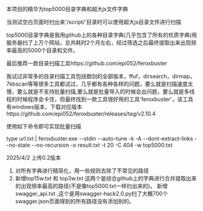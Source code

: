 本项目的精华为top5000目录字典和超大js文件字典

当测试空白页面时扫出来'/script/'目录时可以使用超大js目录文件进行扫描

top5000目录字典是我用github上的各种目录字典(几乎包含了所有的优质字典)用服务器扫了上万个网站，总共耗时2个月左右，经过筛选之后最终提取出来出现频率最高的5000个目录和文件。

最后推荐一款目录扫描工具https://github.com/epi052/feroxbuster

我试过非常多的目录扫描工具包括御剑的全部版本，ffuf，dirsearch，dirmap，7kbscan等等很多工具都试过，几乎都有各种各样的问题，要么就是扫描速度太慢，要么就是不支持批量扫描,要么就是批量导入的时候会出问题，要么就是多线程的时候程序会卡住，但最终找到一款工具很好用的工具'feroxbuster'，该工具有windows版本，下载对应版本https://github.com/epi052/feroxbuster/releases/tag/v2.10.4   

使用如下命令即可实现批量扫描

type url.txt | feroxbuster.exe --stdin --auto-tune -k -A  --dont-extract-links --no-state --no-recursion -o result.txt -t 20 -C 404 -w top5000.txt


2025/4/2 上传0.2版本

1.  对所有字典进行精简化，用一些规则去除了不常见的路径
2.  新增top15w.txt 和 top3w.txt 这两个是综合github上的字典进行合并提取出来的出现频率最高的路径(不是像top5000.txt一样扫出来的)。 新增swagger_api.txt ,这个是用swagger-hack2.0.py扫了大概700个swagger.json页面得到的所有路径没有添加别的。






